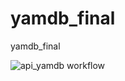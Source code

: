 # yamdb_final
yamdb_final

![api_yamdb workflow](https://github.com/QuiShimo/yamdb_final/actions/workflows/main.yml/badge.svg)
